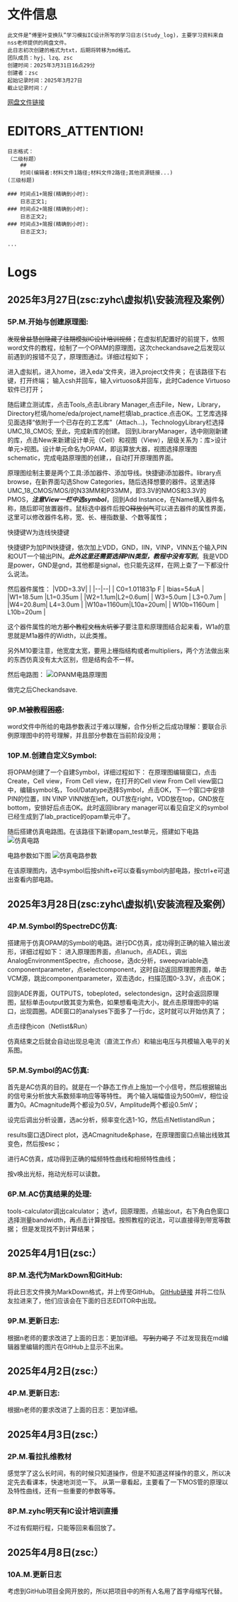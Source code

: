 # 文件信息

	此文件是“傅里叶变换队”学习模拟IC设计所写的学习日志(Study_log)，主要学习资料来自nss老师提供的网盘文件。
	此日志初次创建的格式为txt，后期将转移为md格式。
	团队成员：hyj、lzq、zsc
	创建时间：2025年3月31日16点29分
	创建者：zsc
	起始记录时间：2025年3月27日
	截止记录时间：/

[网盘文件链接](https://pan.baidu.com/s/1VITbTJj5VlxN4cbrWcuzOA?pwd=s621)

# EDITORS_ATTENTION!
	日志格式：
	（二级标题）
		## 
		时间(编辑者:材料文件1路径;材料文件2路径;其他资源链接...)
	(三级标题)

	### 时间点1+简报(精确到小时):
		日志正文1;
	### 时间点2+简报(精确到小时):
		日志正文2;
	### 时间点3+简报(精确到小时):
		日志正文3;

	...

# Logs

## 2025年3月27日(zsc:zyhc\虚拟机\安装流程及案例）
### 5P.M.开始与创建原理图:
~~发现曾益慧创隐藏了往期模拟IC设计培训视频~~；在虚拟机配置好的前提下，依照word文件的教程，绘制了一个OPAM的原理图，这次checkandsave之后发现以前遇到的报错不见了，原理图通过。详细过程如下；

进入虚拟机，进入home，进入eda'文件夹，进入project文件夹；
在该路径下右键，打开终端；
输入csh并回车，输入virtuoso&并回车，此时Cadence Virtuoso软件已打开；

随后建立测试库，点击Tools,点击Library Manager,点击File，New，Library，Directory栏填/home/eda/project,name栏填lab_practice.点击OK。工艺库选择见面选择“依附于一个已存在的工艺库”（Attach...)，TechnologyLibrary栏选择UMC_18_CMOS;
 至此，完成新库的创建。
 回到LibraryManager，选中刚刚新建的库，点击New来新建设计单元（Cell）和视图（View），层级关系为：库>设计单元>视图。设计单元命名为OPAM，即运算放大器，视图选择原理图schematic，完成电路原理图的创建，，自动打开原理图界面。
 
 原理图绘制主要是两个工具:添加器件、添加导线。快捷键i添加器件。library点browse，在新界面勾选Show Categories，随后选择想要的器件。这里选择UMC_18_CMOS/MOS/的N33MM和P33MM，即3.3V的NMOS和3.3V的PMOS，***注意View一栏中选symbol***，回到Add Instance，在Name填入器件名称，随后即可放置器件。鼠标选中器件后按Q~~释放剑气~~可以进去器件的属性界面，这里可以修改器件名称，宽、长、栅指数量、个数等属性；

快捷键W为连线快捷键

快捷键P为加PIN快捷键，依次加上VDD，GND，IIN，VINP，VINN五个输入PIN和OUT一个输出PIN。***此外这里还需要选择PIN类型，教程中没有写到***。我是VDD是power，GND是gnd，其他都是signal，也只能先这样，在网上查了一下都没什么说法。

然后器件属性：
|VDD=3.3V|  |
|--|--|
| C0=1.011831p F | Ibias=54uA |
|W1=18.5um  |L1=0.35um  |
|W2=1.1um|L2=0.6um|
| W3=5.0um | L3=0.7um |
|W4=20.8um| L4=3.0um |
|W10a=1160um|L10a=20um|
| W10b=1160um | L10b=20um |

这个器件属性的地方~~那个教程文档太坑爹了~~要注意和原理图结合起来看，W1a的意思就是M1a器件的Width，以此类推。

另外M10要注意，他宽度太宽，要用上栅指结构或者multipliers，两个方法做出来的东西仿真没有太大区别，但是结构会不一样。

然后电路图：
![OPANM电路原理图](/imgs/2025-04-01/Fa02K5kmJfGd1GAf.png)

做完之后Checkandsave.

### 9P.M~~被教程困惑~~:

word文件中所给的电路参数表过于难以理解，合作分析之后成功理解：要联合示例原理图中的符号理解，并且部分参数在当前阶段没用；

### 10P.M.创建自定义Symbol:
将OPAM创建了一个自建Symbol，详细过程如下：
在原理图编辑窗口，点击Create，Cell view，From Cell view，在打开的Cell view From Cell view窗口中，编辑symbol名，Tool/Datatype选择Symbol，点击OK，下一个窗口中安排PIN的位置，IIN VINP VINN放在left，OUT放在right，VDD放在top，GND放在bottom，安排好后点击OK。此时返回library manager可以看见自定义的symbol已经生成到了lab_practice的opam单元中了。

随后搭建仿真电路图。在该路径下新建opam_test单元，搭建如下电路![仿真电路](/imgs/2025-04-01/tRqRUPJennsxe1nL.png)

电路参数如下图
![仿真电路参数](/imgs/2025-04-01/Aqhs7VCgqku3Br9X.png)

在该原理图内，选中symbol后按shift+e可以查看symbol内部电路，按ctrl+e可退出查看内部电路。

## 2025年3月28日(zsc:zyhc\虚拟机\安装流程及案例）

### 4P.M.Symbol的SpectreDC仿真:
 搭建用于仿真OPAM的Symbol的电路。进行DC仿真，成功得到正确的输入输出波形，详细过程如下：
 进入原理图界面，点lanuch，点ADEL，调出AnalogEnvironmentSpectre，点choose，选dc分析，sweepvariable选componentparameter，点selectcomponent，这时自动返回原理图界面，单击VCM源，跳出componentparameter，双击选dc，扫描范围0-3.3V，点击OK；


 回到ADE界面，OUTPUTS，tobeploted，selectondesign，这时会返回原理图，鼠标单击output致其变为紫色，如果想看电流大小，就点击原理图中的端口，出现圆圈。ADE窗口的analyses下面多了一行dc，这时就可以开始仿真了；

点击绿色icon（Netlist&Run）

仿真结束之后就会自动出现总电流（直流工作点）和输出电压与共模输入电平的关系图。


### 5P.M.Symbol的AC仿真:
首先是AC仿真的目的。就是在一个静态工作点上施加一个小信号，然后根据输出的信号来分析放大系数频率响应等等特性。
两个输入端幅值设为500mV，相位设置为0。ACmagnitude两个都设为0.5V，Amplitude两个都设0.5mV；

设完后调出分析设置，选ac分析，频率变化选1-1G，然后点NetlistandRun；

results窗口选Direct plot，选ACmagnitude&phase，在原理图窗口点输出线致其变色，然后按esc；

 进行AC仿真，成功得到正确的幅频特性曲线和相频特性曲线；

按v唤出光标，拖动光标可以读数。
 
### 6P.M.AC仿真结果的处理:
tools-calculator调出calculator；
选vf，回原理图，点输出out，右下角白色窗口选择测量bandwidth，再点击计算按钮。按照教程的说法，可以直接得到带宽等数据；
但是发现找不到计算结果；

## 2025年4月1日(zsc:）
### 8P.M.迭代为MarkDown和GitHub:
 将此日志文件换为MarkDown格式，并上传至GitHub。
    [GitHub链接](https://github.com/juicylovemita/Fourier_Transform_Team_Anolog_IC_Design-Study_log)
    并将二位队友拉进来了，他们应该会在下面的日志EDITOR中出现。
### 9P.M.更新日志:
根据n老师的要求改进了上面的日志：更加详细。
~~写到力竭了~~
不过发现我在md编辑器里编辑的图片在GitHub上显示不出来。

## 2025年4月2日(zsc:）
### 4P.M.更新日志:
根据n老师的要求改进了上面的日志：更加详细。

## 2025年4月3日(zsc:）
### 2P.M.看拉扎维教材
感觉学了这么长时间，有的时候只知道操作，但是不知道这样操作的意义，所以决定先去看课本，快速地浏览一下。
从第一章看起，主要看了一下MOS管的原理以及特性曲线，还有一些重要的参数等等。
### 8P.M.zyhc明天有IC设计培训直播
不过有假期行程，只能等回来看回放了。

## 2025年4月8日(zsc:）
### 10A.M.更新日志
考虑到GitHub项目全网开放的，所以把项目中的所有人名用了首字母缩写代替。
